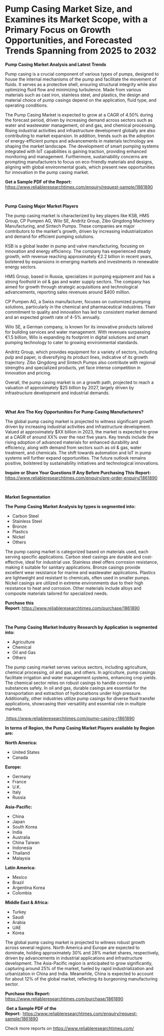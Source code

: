<p><h1>Pump Casing Market Size, and Examines its Market Scope, with a Primary Focus on Growth Opportunities, and Forecasted Trends Spanning from 2025 to 2032</h1></p><p><strong>Pump Casing Market Analysis and Latest Trends</strong></p>
<p><p>Pump casing is a crucial component of various types of pumps, designed to house the internal mechanisms of the pump and facilitate the movement of fluids. It serves as a protective shell, ensuring structural integrity while also optimizing fluid flow and minimizing turbulence. Made from various materials such as cast iron, stainless steel, and plastics, the design and material choice of pump casings depend on the application, fluid type, and operating conditions.</p><p>The Pump Casing Market is expected to grow at a CAGR of 4.50% during the forecast period, driven by increasing demand across sectors such as water and wastewater management, oil and gas, and chemical processing. Rising industrial activities and infrastructure development globally are also contributing to market expansion. In addition, trends such as the adoption of energy-efficient pumps and advancements in materials technology are shaping the market landscape. The development of smart pumping systems integrated with IoT capabilities is gaining traction, providing enhanced monitoring and management. Furthermore, sustainability concerns are prompting manufacturers to focus on eco-friendly materials and designs, aligning with global environmental goals, which present new opportunities for innovation in the pump casing market.</p></p>
<p><strong>Get a Sample PDF of the Report:&nbsp;</strong> <a href="https://www.reliableresearchtimes.com/enquiry/request-sample/1861890?utm_campaign=2277&utm_medium=2&utm_source=Github&utm_content=ia&utm_term=16022025&utm_id=pump-casing">https://www.reliableresearchtimes.com/enquiry/request-sample/1861890</a></p>
<p>&nbsp;</p>
<p><strong>Pump Casing Major Market Players</strong></p>
<p><p>The pump casing market is characterized by key players like KSB, HMS Group, CP Pumpen AG, Wilo SE, Andritz Group, Zibo Qingdong Machinery Manufacturing, and Sintech Pumps. These companies are major contributors to the market's growth, driven by increasing industrialization and demand for efficient pumping solutions.</p><p>KSB is a global leader in pump and valve manufacturing, focusing on innovation and energy efficiency. The company has experienced steady growth, with revenue reaching approximately €2.2 billion in recent years, bolstered by expansions in emerging markets and investments in renewable energy sectors.</p><p>HMS Group, based in Russia, specializes in pumping equipment and has a strong foothold in oil & gas and water supply sectors. The company has aimed for growth through strategic acquisitions and technological advancements, reporting sales revenues around $400 million.</p><p>CP Pumpen AG, a Swiss manufacturer, focuses on customized pumping solutions, particularly in the chemical and pharmaceutical industries. Their commitment to quality and innovation has led to consistent market demand and an expected growth rate of 4-5% annually.</p><p>Wilo SE, a German company, is known for its innovative products tailored for building services and water management. With revenues surpassing €1.5 billion, Wilo is expanding its footprint in digital solutions and smart pumping technology to cater to growing environmental standards.</p><p>Andritz Group, which provides equipment for a variety of sectors, including pulp and paper, is diversifying its product lines, indicative of its growth trajectory. Zibo Qingdong and Sintech Pumps also contribute with regional strengths and specialized products, yet face intense competition in innovation and pricing.</p><p>Overall, the pump casing market is on a growth path, projected to reach a valuation of approximately $25 billion by 2027, largely driven by infrastructure development and industrial demands.</p></p>
<p>&nbsp;</p>
<p><strong>What Are The Key Opportunities For Pump Casing Manufacturers?</strong></p>
<p><p>The global pump casing market is projected to witness significant growth driven by increasing industrial activities and infrastructure development. Valued at approximately $XX billion in 2023, the market is expected to grow at a CAGR of around XX% over the next five years. Key trends include the rising adoption of advanced materials for enhanced durability and efficiency, along with demand from sectors such as oil & gas, water treatment, and chemicals. The shift towards automation and IoT in pump systems will further expand opportunities. The future outlook remains positive, bolstered by sustainability initiatives and technological innovations.</p></p>
<p><strong>Inquire or Share Your Questions If Any Before Purchasing This Report:</strong> <a href="https://www.reliableresearchtimes.com/enquiry/pre-order-enquiry/1861890?utm_campaign=2277&utm_medium=2&utm_source=Github&utm_content=ia&utm_term=16022025&utm_id=pump-casing">https://www.reliableresearchtimes.com/enquiry/pre-order-enquiry/1861890</a></p>
<p>&nbsp;</p>
<p><strong>Market Segmentation</strong></p>
<p><strong>The Pump Casing Market Analysis by types is segmented into:</strong></p>
<p><ul><li>Carbon Steel</li><li>Stainless Steel</li><li>Bronze</li><li>Plastics</li><li>Nickel</li><li>Others</li></ul></p>
<p><p>The pump casing market is categorized based on materials used, each serving specific applications. Carbon steel casings are durable and cost-effective, ideal for industrial use. Stainless steel offers corrosion resistance, making it suitable for sanitary applications. Bronze casings provide excellent wear resistance for marine and wastewater applications. Plastics are lightweight and resistant to chemicals, often used in smaller pumps. Nickel casings are utilized in extreme environments due to their high resistance to heat and corrosion. Other materials include alloys and composite materials tailored for specialized needs.</p></p>
<p><strong>Purchase this Report:&nbsp;</strong><a href="https://www.reliableresearchtimes.com/purchase/1861890?utm_campaign=2277&utm_medium=2&utm_source=Github&utm_content=ia&utm_term=16022025&utm_id=pump-casing">https://www.reliableresearchtimes.com/purchase/1861890</a></p>
<p>&nbsp;</p>
<p><strong>The Pump Casing Market Industry Research by Application is segmented into:</strong></p>
<p><ul><li>Agriculture</li><li>Chemical</li><li>Oil and Gas</li><li>Others</li></ul></p>
<p><p>The pump casing market serves various sectors, including agriculture, chemical processing, oil and gas, and others. In agriculture, pump casings facilitate irrigation and water management systems, enhancing crop yields. The chemical sector relies on robust casings to handle corrosive substances safely. In oil and gas, durable casings are essential for the transportation and extraction of hydrocarbons under high pressure. Additionally, other industries utilize pump casings for diverse fluid transfer applications, showcasing their versatility and essential role in multiple markets.</p></p>
<p><a href="https://www.reliableresearchtimes.com/pump-casing-r1861890?utm_campaign=2277&utm_medium=2&utm_source=Github&utm_content=ia&utm_term=16022025&utm_id=pump-casing">&nbsp;https://www.reliableresearchtimes.com/pump-casing-r1861890</a></p>
<p><strong>In terms of Region, the Pump Casing Market Players available by Region are:</strong></p>
<p>
    <p> <strong> North America: </strong>
        <ul>
            <li>United States</li>
            <li>Canada</li>
        </ul>
        </p> 
    <p> <strong> Europe: </strong>
        <ul>
            <li>Germany</li>
            <li>France</li>
            <li>U.K.</li>
            <li>Italy</li>
            <li>Russia</li>
        </ul>
        </p> 
    <p> <strong> Asia-Pacific: </strong>
        <ul>
            <li>China</li>
            <li>Japan</li>
            <li>South Korea</li>
            <li>India</li>
            <li>Australia</li>
            <li>China Taiwan</li>
            <li>Indonesia</li>
            <li>Thailand</li>
            <li>Malaysia</li>
        </ul>
        </p> 
    <p> <strong> Latin America: </strong>
        <ul>
            <li>Mexico</li>
            <li>Brazil</li>
            <li>Argentina Korea</li>
            <li>Colombia</li>
        </ul>
        </p> 
    <p> <strong> Middle East & Africa: </strong>
        <ul>
            <li>Turkey</li>
            <li>Saudi</li>
            <li>Arabia</li>
            <li>UAE</li>
            <li>Korea</li>
        </ul>
    </p>
    </p>
<p><p>The global pump casing market is projected to witness robust growth across several regions. North America and Europe are expected to dominate, holding approximately 30% and 28% market shares, respectively, driven by advancements in industrial applications and infrastructure development. The Asia-Pacific region is anticipated to grow significantly, capturing around 25% of the market, fueled by rapid industrialization and urbanization in China and India. Meanwhile, China is expected to account for about 12% of the global market, reflecting its burgeoning manufacturing sector.</p></p>
<p><strong>Purchase this Report: </strong><a href="https://www.reliableresearchtimes.com/purchase/1861890?utm_campaign=2277&utm_medium=2&utm_source=Github&utm_content=ia&utm_term=16022025&utm_id=pump-casing">https://www.reliableresearchtimes.com/purchase/1861890</a></p>
<p>&nbsp;<strong>Get a Sample PDF of the Report:&nbsp;&nbsp;</strong><a href="https://www.reliableresearchtimes.com/enquiry/request-sample/1861890?utm_campaign=2277&utm_medium=2&utm_source=Github&utm_content=ia&utm_term=16022025&utm_id=pump-casing">https://www.reliableresearchtimes.com/enquiry/request-sample/1861890</a></p>
<p><strong></strong></p>
<p>Check more reports on <a href="https://www.reliableresearchtimes.com/?utm_campaign=2277&utm_medium=2&utm_source=Github&utm_content=ia&utm_term=16022025&utm_id=pump-casing">https://www.reliableresearchtimes.com/</a></p>
